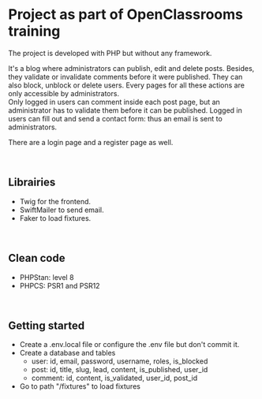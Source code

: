 <h1>Project as part of OpenClassrooms training</h1>

<p>The project is developed with PHP but without any framework.</p>

<p>It's a blog where administrators can publish, edit and delete posts. Besides, they validate or invalidate comments before it were published. They can also block, unblock or delete users. Every pages for all these actions are only accessible by administrators.<br/>
Only logged in users can comment inside each post page, but an administrator has to validate them before it can be published. Logged in users can fill out and send a contact form: thus an email is sent to administrators.</p>

<p>There are a login page and a register page as well.</p>
<br/>

<h2>Librairies</h2>
<ul>
  <li>Twig for the frontend.</li>
  <li>SwiftMailer to send email.</li>
  <li>Faker to load fixtures.</li>
</ul>
<br/>

<h2>Clean code</h2>
<ul>
  <li>PHPStan: level 8</li>
  <li> PHPCS: PSR1 and PSR12</li>
</ul>
<br/>

<h2>Getting started</h2>
<ul>
  <li>Create a .env.local file or configure the .env file but don't commit it.</li>
  <li>
    Create a database and tables
    <ul>
      <li>user: id, email, password, username, roles, is_blocked</li>
      <li>post: id, title, slug, lead, content, is_published, user_id</li>
      <li>comment: id, content, is_validated, user_id, post_id</li>
    </ul>
  </li>
  <li>Go to path "/fixtures" to load fixtures</li>
 </ul>
